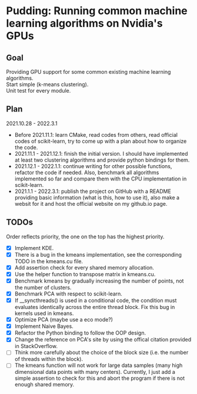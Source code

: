 # Pudding: Running common machine learning algorithms on Nvidia's GPUs

## Goal
Providing GPU support for some common existing machine learning algorithms.  
Start simple (k-means clustering).  
Unit test for every module.  

## Plan
2021.10.28 - 2022.3.1  
* Before 2021.11.1: learn CMake, read codes from others, read official codes of scikit-learn, try to come up with a plan about how to organize the code.
* 2021.11.1 - 2021.12.1: finish the initial version. I should have implemented at least two clustering algorithms and provide python bindings for them.
* 2021.12.1 - 2022.1.1: continue writing for other possible functions, refactor the code if needed. Also, benchmark all algorithms implemented so far and compare them with the CPU implementation in scikit-learn.
* 2021.1.1 - 2022.3.1: publish the project on GitHub with a README providing basic information (what is this, how to use it), also make a websit for it and host the official website on my github.io page.

## TODOs
Order reflects priority, the one on the top has the highest priority.
- [x] Implement KDE.
- [x] There is a bug in the kmeans implementation, see the corresponding TODO in the kmeans.cu file.
- [x] Add assertion check for every shared memory allocation.
- [x] Use the helper function to transpose matrix in kmeans.cu.
- [x] Benchmark kmeans by gradually increasing the number of points, not the number of clusters.
- [x] Benchmark PCA with respect to scikit-learn.
- [x] If __syncthreads() is used in a conditional code, the condition must evaluates identically across the entire thread block. Fix this bug in kernels used in kmeans.
- [x] Optimize PCA (maybe use a eco mode?)
- [x] Implement Naive Bayes.
- [x] Refactor the Python binding to follow the OOP design.
- [x] Change the reference on PCA's site by using the offical citation provided in StackOverflow.
- [ ] Think more carefully about the choice of the block size (i.e. the number of threads within the block).
- [ ] The kmeans function will not work for large data samples (many high dimensional data points with many centers). Currently, I just add a simple assertion to check for this and abort the program if there is not enough shared memory.
